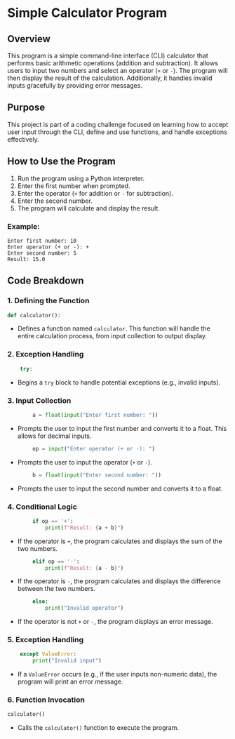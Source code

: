 # Simple Calculator Program

## Overview

This program is a simple command-line interface (CLI) calculator that performs basic arithmetic operations (addition and subtraction). It allows users to input two numbers and select an operator (`+` or `-`). The program will then display the result of the calculation. Additionally, it handles invalid inputs gracefully by providing error messages.

## Purpose

This project is part of a coding challenge focused on learning how to accept user input through the CLI, define and use functions, and handle exceptions effectively.

## How to Use the Program

1. Run the program using a Python interpreter.
2. Enter the first number when prompted.
3. Enter the operator (`+` for addition or `-` for subtraction).
4. Enter the second number.
5. The program will calculate and display the result.

### Example:

```
Enter first number: 10
Enter operator (+ or -): +
Enter second number: 5
Result: 15.0
```

## Code Breakdown

### 1. Defining the Function

```python
def calculator():
```

* Defines a function named `calculator`. This function will handle the entire calculation process, from input collection to output display.

### 2. Exception Handling

```python
    try:
```

* Begins a `try` block to handle potential exceptions (e.g., invalid inputs).

### 3. Input Collection

```python
        a = float(input("Enter first number: "))
```

* Prompts the user to input the first number and converts it to a float. This allows for decimal inputs.

```python
        op = input("Enter operator (+ or -): ")
```

* Prompts the user to input the operator (`+` or `-`).

```python
        b = float(input("Enter second number: "))
```

* Prompts the user to input the second number and converts it to a float.

### 4. Conditional Logic

```python
        if op == '+':
            print(f"Result: {a + b}")
```

* If the operator is `+`, the program calculates and displays the sum of the two numbers.

```python
        elif op == '-':
            print(f"Result: {a - b}")
```

* If the operator is `-`, the program calculates and displays the difference between the two numbers.

```python
        else:
            print("Invalid operator")
```

* If the operator is not `+` or `-`, the program displays an error message.

### 5. Exception Handling

```python
    except ValueError:
        print("Invalid input")
```

* If a `ValueError` occurs (e.g., if the user inputs non-numeric data), the program will print an error message.

### 6. Function Invocation

```python
calculator()
```

* Calls the `calculator()` function to execute the program.


